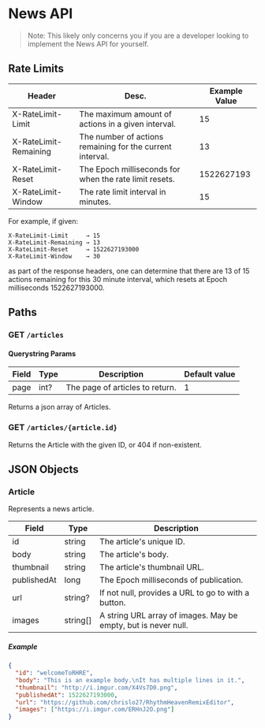# News API

>Note: This likely only concerns you if you are a developer looking to
implement the News API for yourself.

## Rate Limits
| Header | Desc. | Example Value |
|--------|-------|---------------|
| X-RateLimit-Limit | The maximum amount of actions in a given interval. | 15 |
| X-RateLimit-Remaining | The number of actions remaining for the current interval. | 13 |
| X-RateLimit-Reset | The Epoch milliseconds for when the rate limit resets. | 1522627193 |
| X-RateLimit-Window | The rate limit interval in minutes. | 15 |

For example, if given:
```
X-RateLimit-Limit     → 15
X-RateLimit-Remaining → 13
X-RateLimit-Reset     → 1522627193000
X-RateLimit-Window    → 30
```
as part of the response headers, one can determine that there are 13 of 15 actions
remaining for this 30 minute interval, which resets at Epoch milliseconds 1522627193000.

## Paths
### **GET** `/articles`
#### Querystring Params
| Field | Type | Description | Default value |
|-------|------|-------------|---------------|
| page | int? | The page of articles to return. | 1 |

Returns a json array of Articles.

### **GET** `/articles/{article.id}`
Returns the Article with the given ID, or 404 if non-existent.

## JSON Objects
### Article
Represents a news article.

| Field | Type | Description |
|-------|------|-------------|
| id | string | The article's unique ID. |
| body | string | The article's body. |
| thumbnail | string | The article's thumbnail URL. |
| publishedAt | long | The Epoch milliseconds of publication. |
| url | string? | If not null, provides a URL to go to with a button. |
| images | string[] | A string URL array of images. May be empty, but is never null. |


##### Example
```json
{
  "id": "welcomeToRHRE",
  "body": "This is an example body.\nIt has multiple lines in it.",
  "thumbnail": "http://i.imgur.com/X4Vs7D0.png",
  "publishedAt": 1522627193000,
  "url": "https://github.com/chrislo27/RhythmHeavenRemixEditor",
  "images": ["https://i.imgur.com/ERHnJ2O.png"]
}
```
